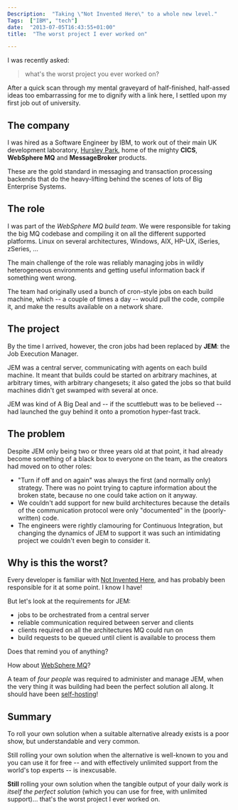 ```yaml
---
Description:  "Taking \"Not Invented Here\" to a whole new level."
Tags:  ["IBM", "tech"]
date:  "2013-07-05T16:43:55+01:00"
title:  "The worst project I ever worked on"

---
```



I was recently asked:

> what's the worst project you ever worked on?

After a quick scan through my mental graveyard of half-finished, half-assed
ideas too embarrassing for me to dignify with a link here, I settled upon my
first job out of university.

<!--more-->

## The company

I was hired as a Software Engineer by IBM, to work out of their main UK
development laboratory, [Hursley
Park](http://en.wikipedia.org/wiki/Hursley_House), home of the mighty **CICS**,
**WebSphere MQ** and **MessageBroker** products.

These are the gold standard in messaging and transaction processing backends
that do the heavy-lifting behind the scenes of lots of Big Enterprise Systems.

## The role

I was part of the *WebSphere MQ build team*. We were responsible for taking the
big MQ codebase and compiling it on all the different supported platforms.
Linux on several architectures, Windows, AIX, HP-UX, iSeries, zSeries, …

The main challenge of the role was reliably managing jobs in wildly heterogeneous
environments and getting useful information back if something went wrong.

The team had originally used a bunch of cron-style jobs on each build machine,
which -- a couple of times a day -- would pull the code, compile it, and make the
results available on a network share.

## The project

By the time I arrived, however, the cron jobs had been replaced by **JEM**: the Job
Execution Manager.

JEM was a central server, communicating with agents on each build machine. It
meant that builds could be started on arbitrary machines, at arbitrary times,
with arbitrary changesets; it also gated the jobs so that build machines didn't
get swamped with several at once.

JEM was kind of A Big Deal and -- if the scuttlebutt was to be believed -- had
launched the guy behind it onto a promotion hyper-fast track.

## The problem

Despite JEM only being two or three years old at that point, it had already
become something of a black box to everyone on the team, as the creators had moved
on to other roles:

* "Turn if off and on again" was always the first (and normally only) strategy.
  There was no point trying to capture information about the broken state,
  because no one could take action on it anyway.
* We couldn't add support for new build architectures because the details of
  the communication protocol were only "documented" in the (poorly-written)
  code.
* The engineers were rightly clamouring for Continuous Integration, but
  changing the dynamics of JEM to support it was such an intimidating project
  we couldn't even begin to consider it.

## Why is this the worst?

Every developer is familiar
with [Not Invented Here](http://en.wikipedia.org/wiki/Not_invented_here), and
has probably been responsible for it at some point. I know I have!

But let's look at the requirements for JEM:

* jobs to be orchestrated from a central server
* reliable communication required between server and clients
* clients required on all the architectures MQ could run on
* build requests to be queued until client is available to process them

Does that remind you of anything?

How about [WebSphere MQ](http://www-03.ibm.com/software/products/us/en/wmq/)?

A team of *four people* was required to administer and manage JEM, when the
very thing it was building had been the perfect solution all along. It should
have been [self-hosting](http://en.wikipedia.org/wiki/Self-hosting)!

## Summary

To roll your own solution when a suitable alternative already exists is a poor
show, but understandable and very common.

Still rolling your own solution when the alternative is well-known to
you and you can use it for free -- and with effectively unlimited support from the
world's top experts -- is inexcusable.

**Still** rolling your own solution when the tangible output of your daily work
_is itself the perfect solution_ (which you can use for free, with unlimited
support)… that's the worst project I ever worked on.
